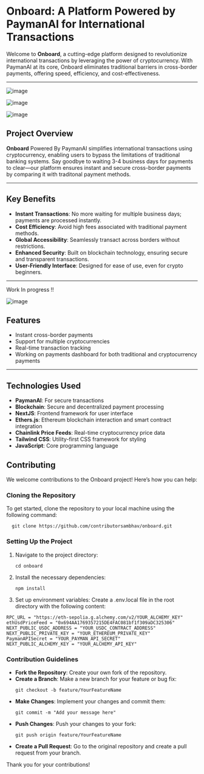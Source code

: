 # Onboard: A Platform Powered by PaymanAI for International Transactions

Welcome to **Onboard**, a cutting-edge platform designed to revolutionize international transactions by leveraging the power of cryptocurrency. With PaymanAI at its core, Onboard eliminates traditional barriers in cross-border payments, offering speed, efficiency, and cost-effectiveness.

---

![image](https://github.com/user-attachments/assets/b75d7770-9513-4c27-9e32-c21546ffd44a)

![image](https://github.com/user-attachments/assets/ae8a9c3a-05ea-47ba-8c38-55e8b980cdfb)

![image](https://github.com/user-attachments/assets/e21ebc95-7f3c-4f03-8f2a-e110ac3f9998)

## Project Overview

**Onboard** Powered By PaymanAI simplifies international transactions using cryptocurrency, enabling users to bypass the limitations of traditional banking systems. Say goodbye to waiting 3-4 business days for payments to clear—our platform ensures instant and secure cross-border payments by comparing it with traditonal payment methods.

---

## Key Benefits

- **Instant Transactions**: No more waiting for multiple business days; payments are processed instantly.
- **Cost Efficiency**: Avoid high fees associated with traditional payment methods.
- **Global Accessibility**: Seamlessly transact across borders without restrictions.
- **Enhanced Security**: Built on blockchain technology, ensuring secure and transparent transactions.
- **User-Friendly Interface**: Designed for ease of use, even for crypto beginners.

---

Work In progress !!

![image](https://github.com/user-attachments/assets/38d24b2d-0bca-4542-8abc-97ea4eee6518)

## Features

- Instant cross-border payments
- Support for multiple cryptocurrencies
- Real-time transaction tracking
- Working on payments dashboard for both traditional and cryptocurrency payments

---

## Technologies Used

- **PaymanAI**: For secure transactions
- **Blockchain**: Secure and decentralized payment processing
- **NextJS**: Frontend framework for user interface
- **Ethers.js**: Ethereum blockchain interaction and smart contract integration
- **Chainlink Price Feeds**: Real-time cryptocurrency price data
- **Tailwind CSS**: Utility-first CSS framework for styling
- **JavaScript**: Core programming language

## Contributing

We welcome contributions to the Onboard project! Here’s how you can help:

### Cloning the Repository

To get started, clone the repository to your local machine using the following command:

```
  git clone https://github.com/contributorsambhav/onboard.git
```

### Setting Up the Project

1. Navigate to the project directory:

   ```
   cd onboard
   ```

2. Install the necessary dependencies:

   ```
   npm install
   ```

3. Set up environment variables: Create a .env.local file in the root directory with the following content:

```
RPC_URL = "https://eth-sepolia.g.alchemy.com/v2/YOUR_ALCHEMY_KEY"
ethUsdPriceFeed = "0x694AA1769357215DE4FAC081bf1f309aDC325306"
NEXT_PUBLIC_USDC_ADDRESS = "YOUR_USDC_CONTRACT_ADDRESS"
NEXT_PUBLIC_PRIVATE_KEY = "YOUR_ETHEREUM_PRIVATE_KEY"
PaymanAPISecret = "YOUR_PAYMAN_API_SECRET"
NEXT_PUBLIC_ALCHEMY_KEY = "YOUR_ALCHEMY_API_KEY"

```

### Contribution Guidelines

- **Fork the Repository**: Create your own fork of the repository.
- **Create a Branch**: Make a new branch for your feature or bug fix:
  ```
  git checkout -b feature/YourFeatureName
  ```
- **Make Changes**: Implement your changes and commit them:
  ```
  git commit -m "Add your message here"
  ```
- **Push Changes**: Push your changes to your fork:
  ```
  git push origin feature/YourFeatureName
  ```
- **Create a Pull Request**: Go to the original repository and create a pull request from your branch.

Thank you for your contributions!
